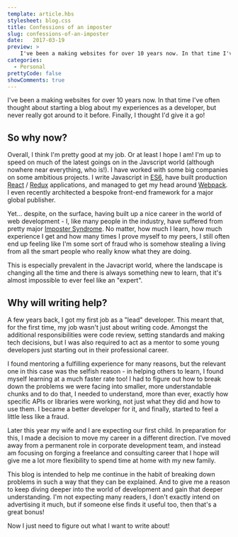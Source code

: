 ```yaml
---
template: article.hbs
stylesheet: blog.css
title: Confessions of an imposter
slug: confessions-of-an-imposter
date:	2017-03-19
preview: > 
    I've been a making websites for over 10 years now. In that time I've often thought about starting a blog about my experiences as a developer, but never really got around to it before. Finally, I thought I'd give it a go!
categories: 
  - Personal
prettyCode: false
showComments: true
---
```


I've been a making websites for over 10 years now. In that time I've often thought about starting a blog about my experiences as a developer, but never really got around to it before. Finally, I thought I'd give it a go!

## So why now?
Overall, I think I'm pretty good at my job. Or at least I hope I am! I'm up to speed on much of the latest goings on in the Javscript world (although nowhere near everything, who is!). I have worked with some big companies on some ambitious projects. I write Javascript in [ES6](http://es6-features.org/), have built production [React](https://facebook.github.io/react/) / [Redux](https://redux.js.org/docs/introduction/) applications, and managed to get my head around [Webpack](https://webpack.github.io/). I even recently architected a bespoke front-end framework for a major global publisher.

Yet... despite, on the surface, having built up a nice career in the world of web development - I, like many people in the industry, have suffered from pretty major [Imposter Syndrome](https://en.wikipedia.org/wiki/Impostor_syndrome). No matter, how much I learn, how much experience I get and how many times I prove myself to my peers, I still often end up feeling like I'm some sort of fraud who is somehow stealing a living from all the smart people who really know what they are doing.

This is especially prevalent in the Javacript world, where the landscape is changing all the time and there is always something new to learn, that it's almost impossible to ever feel like an "expert".

## Why will writing help?
A few years back, I got my first job as a "lead" developer. This meant that, for the first time, my job wasn't just about writing code. Amongst the additional responsibilities were code review, setting standards and making tech decisions, but I was also required to act as a mentor to some young developers just starting out in their professional career.

I found mentoring a fulfilling experience for many reasons, but the relevant one in this case was the selfish reason - in helping others to learn, I found myself learning at a much faster rate too! I had to figure out how to break down the problems we were facing into smaller, more understandable chunks and to do that, I needed to understand, more than ever, exactly how specific APIs or libraries were working, not just what they did and how to use them. I became a better developer for it, and finally, started to feel a little less like a fraud.

Later this year my wife and I are expecting our first child. In preparation for this, I made a decision to move my career in a different direction. I've moved away from a permanent role in corporate development team, and instead am focusing on forging a freelance and consulting career that I hope will give me a lot more flexibility to spend time at home with my new family.

This blog is intended to help me continue in the habit of breaking down problems in such a way that they can be explained. And to give me a reason to keep diving deeper into the world of development and gain that deeper understanding. I'm not expecting many readers, I don't exactly intend on advertising it much, but if someone else finds it useful too, then that's a great bonus!

Now I just need to figure out what I want to write about!